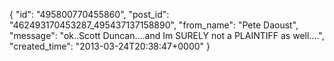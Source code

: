  {
   "id": "495800770455860",
   "post_id": "462493170453287_495437137158890",
   "from_name": "Pete Daoust",
   "message": "ok..Scott Duncan....and Im SURELY not a PLAINTIFF as well....",
   "created_time": "2013-03-24T20:38:47+0000"
 }
